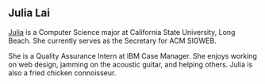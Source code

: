 ## Julia Lai

<a href="http://julialai.com">Julia</a> is a Computer Science major at California State University, Long Beach. She currently serves as the Secretary for ACM SIGWEB. 

She is a Quality Assurance Intern at IBM Case Manager. She enjoys working on web design, jamming on the acoustic guitar, and helping others. Julia is also a fried chicken connoisseur. 